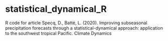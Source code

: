 # statistical_dynamical_R
R code for article Specq, D., Batté, L. (2020). Improving subseasonal precipitation forecasts through a statistical-dynamical approach: application to the southwest tropical Pacific. Climate Dynamics
